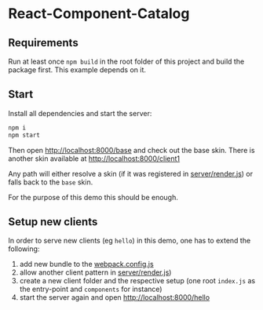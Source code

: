 # React-Component-Catalog

## Requirements

Run at least once `npm build` in the root folder of this project and build
the package first. This example depends on it.

## Start

Install all dependencies and start the server:

```bash
npm i
npm start
```

Then open [http://localhost:8000/base](http://localhost:8000/base) and check
out the base skin. There is another skin available at [http://localhost:8000/client1](http://localhost:8000/client1)

Any path will either resolve a skin (if it was registered
in [server/render.js](./server/render.js)) or falls back to the `base` skin.

For the purpose of this demo this should be enough.

## Setup new clients

In order to serve new clients (eg `hello`) in this demo, one has to extend the
following:

1. add new bundle to the [webpack.config.js](./webpack.config.js)
2. allow another client pattern in [server/render.js](./server/render.js))
3. create a new client folder and the respective setup (one root `index.js`
   as the entry-point and `components` for instance)
4. start the server again and open [http://localhost:8000/hello](http://localhost:8000/hello)
